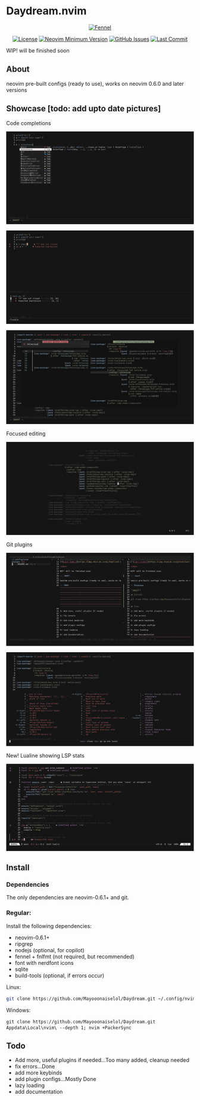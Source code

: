 # Daydream.nvim

<div align="center">

[![Fennel](	https://img.shields.io/badge/Made%20with%20Fennel-2C2D72?style=for-the-badge&logo=lua&logoColor=white)](https://fennel-lang.org)

</div>

<div align="center">

[![License](https://img.shields.io/github/license/shaunsingh/nyoom.nvim?style=flat-square)](https://mit-license.org/)
[![Neovim Minimum Version](https://img.shields.io/badge/Neovim-0.6.1-blueviolet.svg?style=flat-square&logo=Neovim&logoColor=white)](https://github.com/neovim/neovim)
[![GitHub Issues](https://img.shields.io/github/issues/Mayooonaiselol/Daydream.nvim.svg?style=flat-square&label=Issues&color=8abeb7)](https://github.com/Mayooonaiselol/Daydream.nvim/issues)
[![Last Commit](https://img.shields.io/github/last-commit/Mayooonaiselol/Daydream.nvim.svg?style=flat-square&label=Last%20Commit&color=0070cf)](https://github.com/Mayooonaiselol/Daydream.nvim/pulse)

</div>

WIP! will be finished soon

## About

neovim pre-built configs (ready to use), works on neovim 0.6.0 and later versions

## Showcase [todo: add upto date pictures]

Code completions

![img1](Screenshots/1645553362_grim.png)

![img2](Screenshots/1645553466_grim.png)

![img3](Screenshots/1645553551_grim.png)

Focused editing

![img4](Screenshots/1645553627_grim.png)

Git plugins

![img5](Screenshots/1645553678_grim.png)

![img6](Screenshots/1645553737_grim.png)

New! Lualine showing LSP stats

![img7](Screenshots/1645637956_grim.png)

## Install

### Dependencies

The only dependencies are neovim-0.6.1+ and git.

### Regular:

Install the following dependencies: 
- neovim-0.6.1+
- ripgrep
- nodejs (optional, for copilot)
- fennel + fnlfmt (not required, but recommended)
- font with nerdfont icons
- sqlite
- build-tools (optional, if errors occur)

Linux:
```bash
git clone https://github.com/Mayooonaiselol/Daydream.git ~/.config/nvim --depth 1 && nvim +PackerSync
```

Windows:
```
git clone https://github.com/Mayooonaiselol/Daydream.git Appdata\Local\nvim\ --depth 1; nvim +PackerSync
```

## Todo

- Add more, useful plugins if needed...Too many added, cleanup needed
- fix errors...Done
- add more keybinds
- add plugin configs...Mostly Done
- lazy loading
- add documentation
